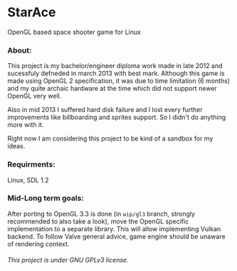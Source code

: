 # StarAce
OpenGL based space shooter game for Linux

### About:
This project is my bachelor/engineer diploma work made in late 2012 and sucessfuly defneded in march 2013 with best mark.
Although this game is made using OpenGL 2 specification, it was due to time limitation (6 months) and my quite archaic hardware at the time which did not support newer OpenGL very well.

Also in mid 2013 I suffered hard disk failure and I lost every further improvements like billboarding and sprites support. So I didn't do anything more with it.


Right now I am considering this project to be kind of a sandbox for my ideas.

### Requirments:
Linux, SDL 1.2

### Mid-Long term goals:
After porting to OpenGL 3.3 is done (in `wip/gl3` branch, strongly recommended to also take a look), move the OpenGL specific implementation to a separate library.
This will allow implementing Vulkan backend. To follow Valve general advice, game engine should be unaware of rendering context.

###### This project is under GNU GPLv3 license.
